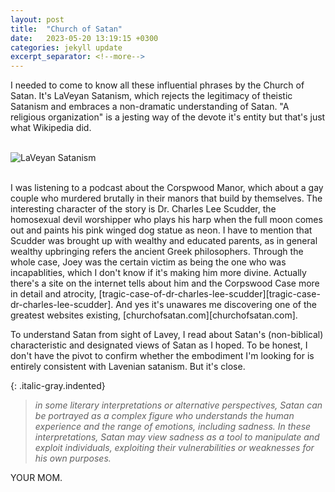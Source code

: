 ```yaml
---
layout: post
title:  "Church of Satan"
date:   2023-05-20 13:19:15 +0300
categories: jekyll update
excerpt_separator: <!--more-->
---
```



I needed to come to know all these influential phrases by the Church of Satan. It's LaVeyan Satanism, which rejects the legitimacy of theistic Satanism and embraces a non-dramatic understanding of Satan. "A religious organization" is a jesting way of the devote it's entity but that's just what Wikipedia did.
<br><br>

![LaVeyan Satanism](/myblog/images/churchofsatan.jpeg)

<br>
I was listening to a podcast about the Corspwood Manor, which about a gay couple who murdered brutally in their manors that build by themselves. The interesting character of the story is Dr. Charles Lee Scudder, the homosexual devil worshipper who plays his harp when the full moon comes out and paints his pink winged dog statue as neon. I have to mention that Scudder was brought up with wealthy and educated parents, as in general wealthy upbringing refers the ancient Greek philosophers. Through the whole case, Joey was the certain victim as being the one who was incapablities, which I don't know if it's making him more divine. Actually there's a site on the internet tells about him and the Corpswood Case more in detail and atrocity, [tragic-case-of-dr-charles-lee-scudder][tragic-case-dr-charles-lee-scudder]. And yes it's unawares me discovering one of the greatest websites existing, [churchofsatan.com][churchofsatan.com].
 
<br>

To understand Satan from sight of Lavey, I read about Satan's (non-biblical) characteristic and designated views of Satan as I hoped. To be honest, I don't have the pivot to confirm whether the embodiment I'm looking for is entirely consistent with Lavenian satanism. But it's close.
<br>


{: .italic-gray.indented}
> *in some literary interpretations or alternative perspectives, Satan can be portrayed as a complex figure who understands the human experience and the range of emotions, including sadness. In these interpretations, Satan may view sadness as a tool to manipulate and exploit individuals, exploiting their vulnerabilities or weaknesses for his own purposes.*

YOUR MOM.
























[churchofsatan.com]: https://www.churchofsatan.com/
[tragic-case-dr-charles-lee-scudder]: https://www.churchofsatan.com/tragic-case-dr-charles-lee-scudder/
